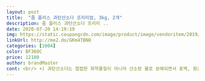 ```yaml
---
layout: post 
title:  "줌 플러스 과탄산소다 프리미엄, 3kg, 2개" 
description: 줌 플러스 과탄산소다 프리미 ..
date: 2020-07-20 14:19:19 
img: https://static.coupangcdn.com/image/product/image/vendoritem/2019/04/08/4387896113/07117626-6365-4692-b3e7-f19811c7339a.jpg 
linkUrl: http://me2.do/GKm4TBN8 
categories: [1004] 
color: BF360C 
price: 12180 
author: brandMaster 
cont: <br/> +) 과탄산소다는 찝찝한 화학물질이 아니라 산소랑 물로 분해되면서 표백, 향균 된다니까 더 믿을만해요.<br/><br/>가족 많아 빨래 많고 청소할곳 많은 저희집엔 딱입니다<br/>녹는거 보여드리려고 적은 물에 1g 넣었고 일분쯤 지나니 대부분 녹고 두번째 사진만큼 알갱이 남았습니당.<br/><br/>뜨거운 물 아니고 찬물이었던 점 참고해주세요)<br/>베이킹소다도 집에 있는데 다음에는 3개를 다 섞어서 써봐야겠어요.<br/><br/>세제를 바꾸면서 화이트닝이 좋다해서 구매했으나... <br/> 역시 추가로 과탄산을 넣어주고 안넣어주고 차이가 커서 구매했어요.<br/><br/>아기가 있어서 아기세제로 세탁하는데 점점 누래지는것같아 주문했어요! 과탄산은 너무 좋지만 아직 옷과 수건들을 촵촵 드시는 아기에게 안전할까 라는 의문이 계속 들더라구요.<br/> 과탄산을 사긴해야하는데 그 중에서도 아기에게 괜찮다라는 문구가 있는것을 골라보았어요.<br/> 친구가 과탄산은 국산으로 구입해야한대서 이걸로 골라보았구요.<br/><br/>알갱이가 일정한 크기도 아니고 작지도 않아서 잘 녹을까 했는데 확실히 한방에 싹 녹지는 않아서 손으로 살살 져어줬어요.<br/><br/>여기저기 쓰임이 많은데 양도 넉넉... <br/> 6키로<br/>역시 넣어주니 빨래가 더 깨끗하게 세탁되고 좋아요<br/>역시나 신랑 셔츠 목뒷부분의 묵은때가 쏙 빠지네요^^! 느낌탓인지 가제손수건도 화이트화이트하게 된것같구요.<br/> 저는 만족이용^^♡<br/>옷이 아주 더럽진 않아서 세탁기에 물 받을 때 그대로 과탄산소다수 넣었는데 확실히 세제로만 빨 때 보다 표백효과가 괜찮아요.<br/><br/>요새 자전거를 애용하고 있는데 땀 흘리면서 흰 옷 입으면 색 변할까 걱정이라서 사봤어요<br/>이거로 세탁조와 음식물쓰레기통도 깨끗하게 지울수도 있고<br/>이번에는 물에 과탄산소다 큰 두 스푼 넣고 흰티 담궈놨다가 두세시간쯤 후에 살살 흔들고 문질문질한 다음에 세탁했어요.<br/><br/> 
---
```

 
